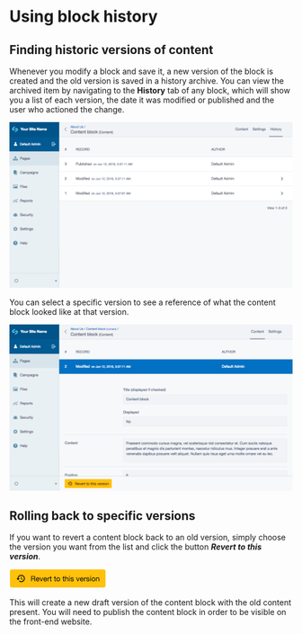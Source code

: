 # Using block history

## Finding historic versions of content

Whenever you modify a block and save it, a new version of the block is created and the old version is saved in a
history archive. You can view the archived item by navigating to the **History** tab of any block, which will show you a list of each version, the date it was modified or published and the user who actioned the change.

![Viewing the history of a block](../images/viewing_block_history.png)

You can select a specific version to see a reference of what the content block looked like at that version.

![A version in history](../images/block_version.png)

## Rolling back to specific versions

If you want to revert a content block back to an old version, simply choose the version you want from the list and click the button ***Revert to this version***.

![Revert button](../images/revert_button.png)

This will create a new draft version of the content block with the old content present. You will need to publish the content block in order to be visible on the front-end website.
